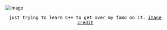 ![image](https://user-images.githubusercontent.com/68690233/159671762-efb8a92b-ef96-4361-997f-e6b34a119704.png)

<p align="center">
  <samp>just trying to learn C++ to get over my fomo on it. </samp>
  <samp><a href="https://github.com/cat-milk/Anime-Girls-Holding-Programming-Books/blob/master/C%2B%2B/Kei_Shirogane_crying_CPP.png">image credit</a></samp>
</p>

